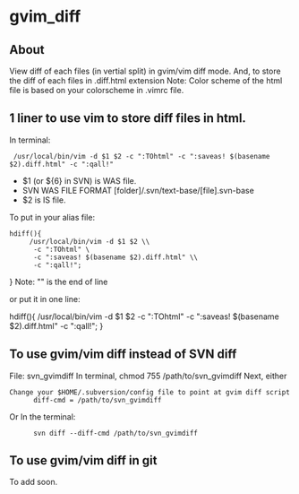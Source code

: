 # gvim_diff

## About
View diff of each files (in vertial split) in gvim/vim diff mode. 
And, to store the diff of each files in .diff.html extension
Note: Color scheme of the html file is based on your colorscheme in .vimrc file.

## 1 liner to use vim to store diff files in html.
In terminal:

     /usr/local/bin/vim -d $1 $2 -c ":TOhtml" -c ":saveas! $(basename $2).diff.html" -c ":qall!"

- $1 (or ${6} in SVN) is WAS file.
- SVN WAS FILE FORMAT [folder]/.svn/text-base/[file].svn-base
- $2 is IS file. 

To put in your alias file: 
    
    hdiff(){
         /usr/local/bin/vim -d $1 $2 \\
          -c ":TOhtml" \
          -c ":saveas! $(basename $2).diff.html" \\
          -c ":qall!";
}
Note: "\" is the end of line

or put it in one line: 

hdiff(){  /usr/local/bin/vim -d $1 $2 -c ":TOhtml" -c ":saveas! $(basename $2).diff.html" -c ":qall!"; }

## To use gvim/vim diff instead of SVN diff
File: svn_gvimdiff
In terminal, 
     chmod 755 /path/to/svn_gvimdiff 
Next, either 

    Change your $HOME/.subversion/config file to point at gvim diff script 
          diff-cmd = /path/to/svn_gvimdiff
Or 
   In the terminal:

          svn diff --diff-cmd /path/to/svn_gvimdiff

## To use gvim/vim diff in git
To add soon.




